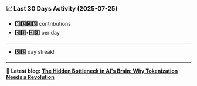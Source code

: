 <!--START_STATS-->
### 📈 Last 30 Days Activity (2025-07-25)  
- **1️⃣3️⃣6️⃣3️⃣** contributions  
- **4️⃣5️⃣•4️⃣3️⃣** per day
---
- **5️⃣5️⃣** day streak!
---
📝 **Latest blog:** [**The Hidden Bottleneck in AI's Brain: Why Tokenization Needs a Revolution**](https://andriak.com/blog/tokenization-revolution)
<!--END_STATS-->
